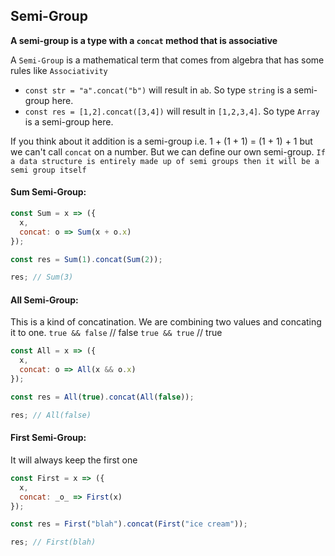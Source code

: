 ## Semi-Group

**A semi-group is a type with a `concat` method that is associative**

A `Semi-Group` is a mathematical term that comes from algebra that has some rules like `Associativity`

- `const str = "a".concat("b")` will result in `ab`. So type `string` is a semi-group here.
- `const res = [1,2].concat([3,4])` will result in `[1,2,3,4]`. So type `Array` is a semi-group here.

If you think about it addition is a semi-group i.e. 1 + (1 + 1) = (1 + 1) + 1
but we can't call `concat` on a number. But we can define our own semi-group.
`If a data structure is entirely made up of semi groups then it will be a semi group itself`

#### Sum Semi-Group:

```javascript
const Sum = x => ({
  x,
  concat: o => Sum(x + o.x)
});

const res = Sum(1).concat(Sum(2));

res; // Sum(3)
```

#### All Semi-Group:

This is a kind of concatination. We are combining two values and concating it to one.
`true && false` // false
`true && true` // true

```javascript
const All = x => ({
  x,
  concat: o => All(x && o.x)
});

const res = All(true).concat(All(false));

res; // All(false)
```

#### First Semi-Group:

It will always keep the first one

```javascript
const First = x => ({
  x,
  concat: _o_ => First(x)
});

const res = First("blah").concat(First("ice cream"));

res; // First(blah)
```
